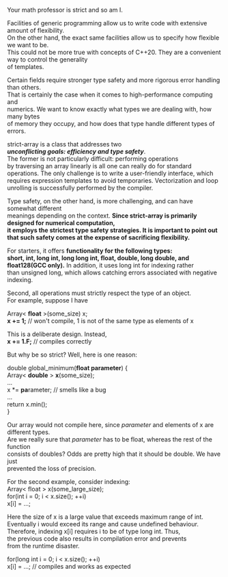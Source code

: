 Your math professor is strict and so am I.    
    
Facilities of generic programming allow us to write code with extensive amount of flexibility.    
On the other hand, the exact same facilities allow us to specify how flexible we want to be.    
This could not be more true with concepts of C++20. They are a convenient way to control the generality    
of templates.    
    
Certain fields require stronger type safety and more rigorous error handling than others.    
That is certainly the case when it comes to high-performance computing and    
numerics. We want to know exactly what types we are dealing with, how many bytes    
of memory they occupy, and how does that type handle different types of errors.    
    
strict-array is a class that addresses two    
***unconflicting goals: efficiency and type safety***.    
The former is not particularly difficult: performing operations    
by traversing an array linearly is all one can really do for standard    
operations. The only challenge is to write a user-friendly interface, which    
requires expression templates to avoid temporaries. Vectorization and loop    
unrolling is successfully performed by the compiler.    
    
Type safety, on the other hand, is more challenging, and can have somewhat different    
meanings depending on the context. **Since strict-array is primarily designed for numerical computation,    
it employs the strictest type safety strategies. It is important to point out that
such safety comes at the expense of sacrificing flexibility.**    
    
For starters, it offers **functionality for the following types:    
short, int, long int, long long int, float, double, long double, and    
float128(GCC only).** In addition, it uses long int for indexing rather    
than unsigned long, which allows catching errors associated with negative    
indexing.    
    
Second, all operations must strictly respect the type of an object.    
For example, suppose I have    
    
Array< **float** >(some_size) x;    
**x += 1;** //  won't compile, 1 is not of the same type as elements of x    
    
This is a deliberate design. Instead,    
**x += 1.F;** //  compiles correctly    
    
But why be so strict? Well, here is one reason:    
    
double global_minimum(**float parameter**) {    
   Array< **double** > **x**(some_size);    
   ...    
   x *= **pa**rameter;  // smells like a bug    
   ...    
   return x.min();    
}    
    
Our array would not compile here, since *parameter* and elements of x are different types.    
Are we really sure that *parameter* has to be float, whereas the rest of the function    
consists of doubles? Odds are pretty high that it should be double. We have just    
prevented the loss of precision.  
  
For the second example, consider indexing:  
Array< float > x(some_large_size);  
for(int i = 0; i < x.size(); ++i)  
   x[i] = ...;  
  
Here the size of x is a large value that exceeds maximum range of int.  
Eventually i would exceed its range and cause undefined behaviour.  
Therefore, indexing x[i] requires i to be of type long int. Thus,  
the previous code also results in compilation error and prevents  
from the runtime disaster.  
  
for(long int i = 0; i < x.size(); ++i)  
   x[i] = ...;  // compiles and works as expected  
  
  
    
